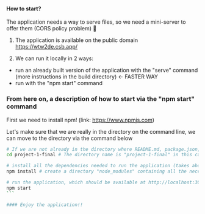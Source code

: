 #### How to start?

The application needs a way to serve files, so we need a mini-server to offer them (CORS policy problem) 🙂

1. The application is available on the public domain https://wtw2de.csb.app/

2. We can run it locally in 2 ways:
  - run an already built version of the application with the "serve" command (more instructions in the build directory) <- FASTER WAY
  - run with the "npm start" command

### From here on, a description of how to start via the "npm start" command

First we need to install npm! (link: https://www.npmjs.com)

Let's make sure that we are really in the directory on the command line, we can move to the directory via the command below

```bash
# If we are not already in the directory where README.md, package.json, src... let's move there
cd project-1-final # The directory name is "project-1-final" in this case, replace with your own name
```

````bash
# install all the dependencies needed to run the application (takes about 2-3 minutes)
npm install # create a directory "node_modules" containing all the necessary libraries

# run the application, which should be available at http://localhost:3000 (it is displayed in the console when the command is run).
npm start
```

#### Enjoy the application!!